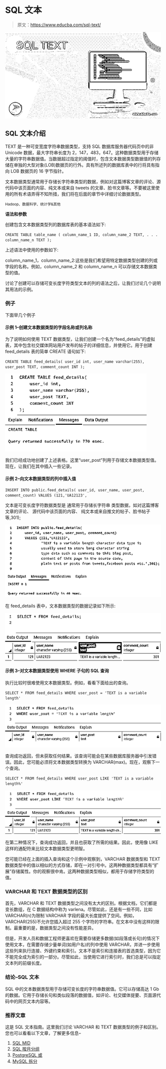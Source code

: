 # SQL 文本

> 原文：<https://www.educba.com/sql-text/>

![SQL TEXT](img/f7f8935620f3820cbc0b38352a8ec623.png)



## SQL 文本介绍

TEXT 是一种可变宽度字符串数据类型，支持 SQL 数据库服务器代码页中的非 Unicode 数据，最大字符串长度为 2，147，483，647。这种数据类型用于存储大量的字符串数据值。当数据超过指定的阈值时，包含文本数据类型数据值的列存储在单独的大型对象(LOB)数据页的行外。具有所述列的数据库表中的行将具有指向 LOB 数据页的 16 字节指针。

文本数据类型通常用于存储长字符串类型的数据，例如对这篇博客文章的评论、源代码中该页面的内容、纯文本或来自 tweets 的文章、脸书文章等。不要被这里使用的所有术语弄得不知所措，我们将在后面的章节中详细讨论数据类型。

<small>Hadoop、数据科学、统计学&其他</small>

**语法和参数**

创建包含文本数据类型列的数据库表的基本语法如下:

`CREATE TABLE table_name (
column_name_1 ID,
column_name_2 TEXT,
.
.
.
column_name_n TEXT
);`

上述语法中使用的参数如下:

column_name_1，column_name_2:这些是我们希望用特定数据类型创建的列或字段的名称。例如，column_name_2 和 column_name_n 可以存储文本数据类型的值。

讨论了创建可以存储可变长度字符类型文本的列的语法之后，让我们讨论几个说明其用法的示例。

### 例子

下面举几个例子

#### 示例 1–创建文本数据类型的字段名称或列名称

为了说明如何使用 TEXT 数据类型，让我们创建一个名为“feed_details”的虚拟表，其中包含社交媒体网站用户发布的帖子的详细信息，并使用它。用于创建 feed_details 表的简单 CREATE 语句如下:

`CREATE TABLE feed_details(
user_id int,
user_name varchar(255),
user_post TEXT,
comment_count INT
);`

![SQL TEXT output 1](img/1b682dd3a9274c80ba6008592a309ba0.png)



我们已经成功地创建了上述表格。这里“user_post”列用于存储文本数据类型值。现在，让我们在其中插入一些记录。

#### 示例 2–向文本数据类型的列中插入值

`INSERT INTO public.feed_details(
user_id, user_name, user_post, comment_count)
VALUES (121,'UA12123',`

文本是可变长度字符数据类型是
通常用于存储长字符串
类型数据，如对这篇博客文章的评论、
源代码中该页面的内容、
纯文本或来自推文的帖子、脸书帖子等,301);

![SQL TEXT output 2](img/a44e3f2988827c4deb77d920cd3b29b5.png)



在 feed_details 表中，文本数据类型的数据记录如下所示:

![output 3](img/de7d312d88afac63b6c9c26cd6616c17.png)



#### 示例 3–对文本数据类型使用 WHERE 子句的 SQL 查询

执行比较时很难使用文本数据类型。例如，看看下面给出的查询。

`SELECT * FROM feed_details
WHERE user_post = 'TEXT is a variable length'`

![output 4](img/9560c7765b005c6e0fc393a740250cdc.png)



查询成功返回，但未获取任何结果。该查询可能会在某些数据库服务器中引发错误。因此，您可能必须将文本数据类型转换为 VARCHAR(max)。现在，观察下一个查询。

`SELECT * FROM feed_details
WHERE user_post LIKE 'TEXT is a variable length%'`

![output 5](img/4f493a357c44f220c2b042bd89085e6d.png)



在第二种情况下，查询成功返回，并且也获取了所需的结果。因此，使用像 LIKE 这样的通配符来比较文本数据类型更明智。

您可能已经在上面的插入查询和这个示例中观察到，VARCHAR 数据类型和 TEXT 数据类型中的值以相似的方式存储，即在一对引号中。这两种数据类型都具有“扩展”存储属性。你的观察很中肯。这两种数据类型相似，都用于存储字符类型的值。

### VARCHAR 和 TEXT 数据类型的区别

首先，VARCHAR 和 TEXT 数据类型之间没有太大的区别。根据文档，它们都是变长数组，在 C 数据结构中称为 varlena。尽管如此，还是有一些不同，比如 VARCHAR(n)为限制 VARCHAR 字段的最大长度提供了空间。例如，VARCHAR(255)不允许您插入超过 255 个字符的字符串。在文本中没有这样的限制。最重要的是，数据类型之间没有性能差异。

但是，开发人员和数据工程师更喜欢在需要存储更多数据(如段落或长句)的情况下使用文本，在需要存储少量单词(如用户名)的列中使用 VARCHAR，并进一步使用这些列来执行连接、外键约束和索引。文本不是索引和连接表的首选类型，因为它不能完全成为索引的一部分。尽管如此，当使用它进行索引时，我们总是可以指定文本列的前缀长度。

### 结论–SQL 文本

SQL 中的文本数据类型用于存储可变长度的字符串数据值。它可以存储高达 1 Gb 的数据。它用于存储长句和类似段落的数据值，如评论、社交媒体提要、页面源代码中的网页文本内容等。

### 推荐文章

这是 SQL 文本指南。这里我们讨论 VARCHAR 和 TEXT 数据类型的例子和区别。您也可以看看以下文章，了解更多信息–

1.  [SQL MID](https://www.educba.com/sql-mid/)
2.  [SQL 按月分组](https://www.educba.com/sql-group-by-month/)
3.  [PostgreSQL 或](https://www.educba.com/postgresql-or/)
4.  [MySQL 拆分](https://www.educba.com/mysql-split/)





